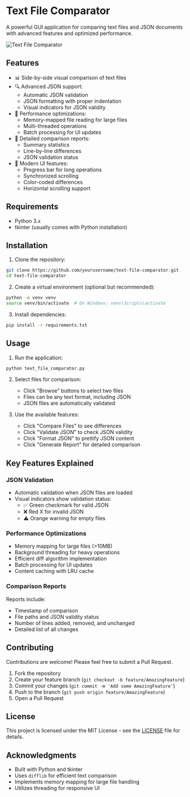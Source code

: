 # Text File Comparator

A powerful GUI application for comparing text files and JSON documents with advanced features and optimized performance.

![Text File Comparator](screenshots/app_screenshot.png)

## Features

- 📊 Side-by-side visual comparison of text files
- 🔍 Advanced JSON support:
  - Automatic JSON validation
  - JSON formatting with proper indentation
  - Visual indicators for JSON validity
- 🚀 Performance optimizations:
  - Memory-mapped file reading for large files
  - Multi-threaded operations
  - Batch processing for UI updates
- 📝 Detailed comparison reports:
  - Summary statistics
  - Line-by-line differences
  - JSON validation status
- 💫 Modern UI features:
  - Progress bar for long operations
  - Synchronized scrolling
  - Color-coded differences
  - Horizontal scrolling support

## Requirements

- Python 3.x
- tkinter (usually comes with Python installation)

## Installation

1. Clone the repository:
```bash
git clone https://github.com/yourusername/text-file-comparator.git
cd text-file-comparator
```

2. Create a virtual environment (optional but recommended):
```bash
python -m venv venv
source venv/bin/activate  # On Windows: venv\Scripts\activate
```

3. Install dependencies:
```bash
pip install -r requirements.txt
```

## Usage

1. Run the application:
```bash
python text_file_comparator.py
```

2. Select files for comparison:
   - Click "Browse" buttons to select two files
   - Files can be any text format, including JSON
   - JSON files are automatically validated

3. Use the available features:
   - Click "Compare Files" to see differences
   - Click "Validate JSON" to check JSON validity
   - Click "Format JSON" to prettify JSON content
   - Click "Generate Report" for detailed comparison

## Key Features Explained

### JSON Validation
- Automatic validation when JSON files are loaded
- Visual indicators show validation status:
  - ✅ Green checkmark for valid JSON
  - ❌ Red X for invalid JSON
  - ⚠️ Orange warning for empty files

### Performance Optimizations
- Memory mapping for large files (>10MB)
- Background threading for heavy operations
- Efficient diff algorithm implementation
- Batch processing for UI updates
- Content caching with LRU cache

### Comparison Reports
Reports include:
- Timestamp of comparison
- File paths and JSON validity status
- Number of lines added, removed, and unchanged
- Detailed list of all changes

## Contributing

Contributions are welcome! Please feel free to submit a Pull Request.

1. Fork the repository
2. Create your feature branch (`git checkout -b feature/AmazingFeature`)
3. Commit your changes (`git commit -m 'Add some AmazingFeature'`)
4. Push to the branch (`git push origin feature/AmazingFeature`)
5. Open a Pull Request

## License

This project is licensed under the MIT License - see the [LICENSE](LICENSE) file for details.

## Acknowledgments

- Built with Python and tkinter
- Uses `difflib` for efficient text comparison
- Implements memory mapping for large file handling
- Utilizes threading for responsive UI 